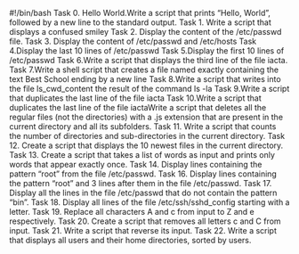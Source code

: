 #!/bin/bash
Task 0. Hello World.Write a script that prints “Hello, World”, followed by a new line to the standard output.
Task 1. Write a script that displays a confused smiley
Task 2. Display the content of the /etc/passwd file.
Task 3. Display the content of /etc/passwd and /etc/hosts
Task 4.Display the last 10 lines of /etc/passwd
Task 5.Display the first 10 lines of /etc/passwd
Task 6.Write a script that displays the third line of the file iacta.
Task 7.Write a shell script that creates a file named exactly containing the text Best School ending by a new line
Task 8.Write a script that writes into the file ls_cwd_content the result of the command ls -la
Task 9.Write a script that duplicates the last line of the file iacta
Task 10.Write a script that duplicates the last line of the file iactaWrite a script that deletes all the regular files (not the directories) with a .js extension that are present in the current directory and all its subfolders.
Task 11. Write a script that counts the number of directories and sub-directories in the current directory.
Task 12. Create a script that displays the 10 newest files in the current directory.
Task 13. Create a script that takes a list of words as input and prints only words that appear exactly once.
Task 14. Display lines containing the pattern “root” from the file /etc/passwd.
Task 16. Display lines containing the pattern “root” and 3 lines after them in the file /etc/passwd.
Task 17. Display all the lines in the file /etc/passwd that do not contain the pattern “bin”.
Task 18. Display all lines of the file /etc/ssh/sshd_config starting with a letter.
Task 19. Replace all characters A and c from input to Z and e respectively.
Task 20. Create a script that removes all letters c and C from input.
Task 21. Write a script that reverse its input.
Task 22. Write a script that displays all users and their home directories, sorted by users.
